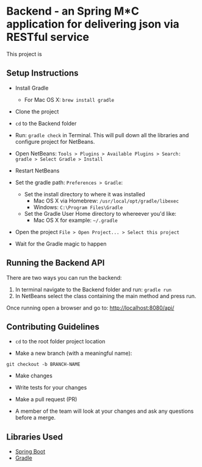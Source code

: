 # Backend - an Spring M*C application for delivering json via RESTful service

This project is

## Setup Instructions

- Install Gradle 
	* For Mac OS X: `brew install gradle`

- Clone the project

- `cd` to the Backend folder 

- Run: `gradle check` in Terminal. This will pull down all the libraries and configure project for NetBeans.

- Open NetBeans: `Tools > Plugins > Available Plugins > Search: gradle > Select Gradle > Install`

- Restart NetBeans

- Set the gradle path: `Preferences > Gradle`:
	* Set the install directory to where it was installed
		* Mac OS X via Homebrew: `/usr/local/opt/gradle/libexec`
		* Windows: `C:\Program Files\Gradle`
	* Set the Gradle User Home directory to whereever you'd like:
		* Mac OS X for example: `~/.gradle`

- Open the project `File > Open Project... > Select this project`

- Wait for the Gradle magic to happen

## Running the Backend API

There are two ways you can run the backend:
1. In terminal navigate to the Backend folder and run: `gradle run`
2. In NetBeans select the class containing the main method and press run.

Once running open a browser and go to: [http://localhost:8080/api/](http://localhost:8080/api/)

## Contributing Guidelines

- `cd` to the root folder project location 

- Make a new branch (with a meaningful name):
```
git checkout -b BRANCH-NAME
```
- Make changes

- Write tests for your changes 

- Make a pull request (PR)

- A member of the team will look at your changes and ask any questions before a merge.

## Libraries Used

- [Spring Boot](http://projects.spring.io/spring-boot/)
- [Gradle](http://www.gradle.org/)